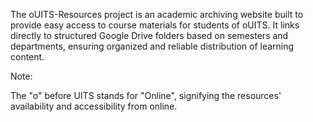 The oUITS-Resources project is an academic archiving website built to provide easy access to course materials for students of oUITS. It links directly to structured Google Drive folders based on semesters and departments, ensuring organized and reliable distribution of learning content.

Note:

 The "o" before UITS stands for "Online", signifying the resources' availability and accessibility from online.